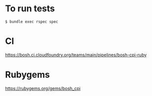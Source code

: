 # To run tests
```
$ bundle exec rspec spec
```

# CI
https://bosh.ci.cloudfoundry.org/teams/main/pipelines/bosh-cpi-ruby

# Rubygems
https://rubygems.org/gems/bosh_cpi
